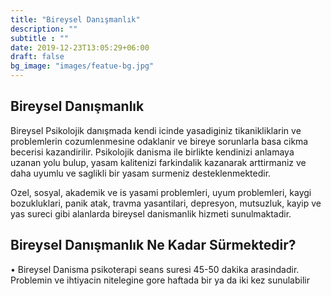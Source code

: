 ```yaml
---
title: "Bireysel Danışmanlık"
description: ""
subtitle : ""
date: 2019-12-23T13:05:29+06:00
draft: false
bg_image: "images/featue-bg.jpg"
---
```



## Bireysel Danışmanlık

  Bireysel Psikolojik danışmada kendi icinde yasadiginiz tikanikliklarin ve problemlerin cozumlenmesine odaklanir ve bireye sorunlarla basa cikma becerisi kazandirilir. Psikolojik danisma ile birlikte kendinizi anlamaya uzanan yolu bulup, yasam kalitenizi farkindalik kazanarak arttirmaniz ve daha uyumlu ve saglikli bir yasam surmeniz desteklenmektedir.

Ozel, sosyal, akademik ve is yasami problemleri, uyum problemleri, kaygi bozukluklari, panik atak, travma yasantilari, depresyon, mutsuzluk, kayip ve yas sureci gibi alanlarda bireysel danismanlik hizmeti sunulmaktadir.


## Bireysel Danışmanlık Ne Kadar Sürmektedir?


•	Bireysel Danisma psikoterapi seans suresi 45-50 dakika arasindadir. Problemin ve ihtiyacin nitelegine gore haftada bir ya da iki kez sunulabilir
